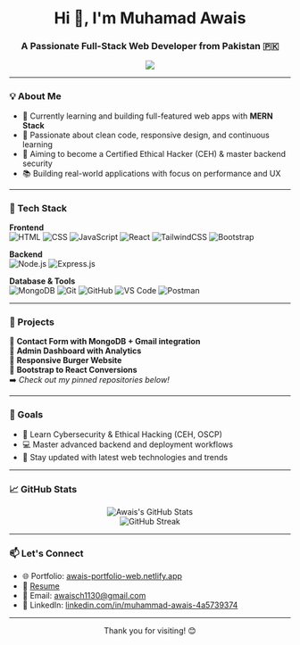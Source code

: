 <h1 align="center">Hi 👋, I'm Muhamad Awais</h1>
<h3 align="center">A Passionate Full-Stack Web Developer from Pakistan 🇵🇰</h3>

<p align="center">
  <img src="https://readme-typing-svg.demolab.com/?lines=MERN+Stack+Developer;Always+Learning+New+Things;Clean+Code+Enthusiast;Cybersecurity+Aspirant&center=true&width=440&height=45&color=0AE98C&vCenter=true&pause=1000&size=20" />
</p>

---

### 💡 About Me

- 🎯 Currently learning and building full-featured web apps with **MERN Stack**
- 🚀 Passionate about clean code, responsive design, and continuous learning
- 🔐 Aiming to become a Certified Ethical Hacker (CEH) & master backend security
- 📚 Building real-world applications with focus on performance and UX

---

### 🔧 Tech Stack

**Frontend**  
![HTML](https://img.shields.io/badge/-HTML5-E34F26?logo=html5&logoColor=white&style=flat-square)
![CSS](https://img.shields.io/badge/-CSS3-1572B6?logo=css3&logoColor=white&style=flat-square)
![JavaScript](https://img.shields.io/badge/-JavaScript-F7DF1E?logo=javascript&logoColor=black&style=flat-square)
![React](https://img.shields.io/badge/-React-61DAFB?logo=react&logoColor=black&style=flat-square)
![TailwindCSS](https://img.shields.io/badge/-TailwindCSS-06B6D4?logo=tailwind-css&logoColor=white&style=flat-square)
![Bootstrap](https://img.shields.io/badge/-Bootstrap-7952B3?logo=bootstrap&logoColor=white&style=flat-square)

**Backend**  
![Node.js](https://img.shields.io/badge/-Node.js-339933?logo=node.js&logoColor=white&style=flat-square)
![Express.js](https://img.shields.io/badge/-Express.js-000000?logo=express&logoColor=white&style=flat-square)

**Database & Tools**  
![MongoDB](https://img.shields.io/badge/-MongoDB-47A248?logo=mongodb&logoColor=white&style=flat-square)
![Git](https://img.shields.io/badge/-Git-F05032?logo=git&logoColor=white&style=flat-square)
![GitHub](https://img.shields.io/badge/-GitHub-181717?logo=github&logoColor=white&style=flat-square)
![VS Code](https://img.shields.io/badge/-VSCode-007ACC?logo=visual-studio-code&logoColor=white&style=flat-square)
![Postman](https://img.shields.io/badge/-Postman-FF6C37?logo=postman&logoColor=white&style=flat-square)

---

### 📁 Projects

🔹 **Contact Form with MongoDB + Gmail integration**  
🔹 **Admin Dashboard with Analytics**  
🔹 **Responsive Burger Website**  
🔹 **Bootstrap to React Conversions**  
➡️ *Check out my pinned repositories below!*

---

### 🎯 Goals

- 🔐 Learn Cybersecurity & Ethical Hacking (CEH, OSCP)
- 💻 Master advanced backend and deployment workflows
- 📖 Stay updated with latest web technologies and trends

---

### 📈 GitHub Stats

<p align="center">
  <img src="https://github-readme-stats.vercel.app/api?username=Muhammad-Awais123&show_icons=true&theme=radical" alt="Awais's GitHub Stats" />
  <br/>
  <img src="https://github-readme-streak-stats.herokuapp.com?user=Muhammad-Awais123&theme=radical" alt="GitHub Streak" />
</p>

---

### 📫 Let's Connect

- 🌐 Portfolio: [awais-portfolio-web.netlify.app](https://awais-portfolio-web.netlify.app)
- 💼 [Resume](https://drive.google.com/file/d/1PvUCaSojAil-NBFqGy7vZXIxhsJbKmMT/view?usp=drivesdk)
- 💬 Email: [awaisch1130@gmail.com](mailto:awaisch1130@gmail.com)
- 🔗 LinkedIn: [linkedin.com/in/muhammad-awais-4a5739374](https://www.linkedin.com/in/muhammad-awais-4a5739374)

---

<p align="center">Thank you for visiting! 😊</p>
